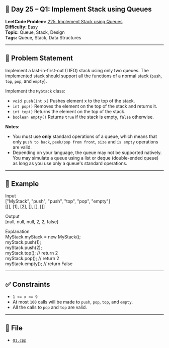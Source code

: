 ## 🧩 **Day 25 – Q1: Implement Stack using Queues**

**LeetCode Problem:** [225. Implement Stack using Queues](https://leetcode.com/problems/implement-stack-using-queues)  
**Difficulty:** Easy  
**Topic:** Queue, Stack, Design  
**Tags:** Queue, Stack, Data Structures

---

## 📄 Problem Statement

Implement a last-in-first-out (LIFO) stack using only two queues. The implemented stack should support all the functions of a normal stack (`push`, `top`, `pop`, and `empty`).

Implement the `MyStack` class:

- `void push(int x)` Pushes element x to the top of the stack.
- `int pop()` Removes the element on the top of the stack and returns it.
- `int top()` Returns the element on the top of the stack.
- `boolean empty()` Returns `true` if the stack is empty, `false` otherwise.

**Notes:**

- You must use **only** standard operations of a queue, which means that only `push to back`, `peek/pop from front`, `size` and `is empty` operations are valid.
- Depending on your language, the queue may not be supported natively. You may simulate a queue using a list or deque (double-ended queue) as long as you use only a queue's standard operations.

---

## 🧠 Example

Input  
["MyStack", "push", "push", "top", "pop", "empty"]  
[[], [1], [2], [], [], []]

Output  
[null, null, null, 2, 2, false]

Explanation  
MyStack myStack = new MyStack();  
myStack.push(1);  
myStack.push(2);  
myStack.top(); // return 2  
myStack.pop(); // return 2  
myStack.empty(); // return False

---

## ✅ Constraints

- `1 <= x <= 9`
- At most `100` calls will be made to `push`, `pop`, `top`, and `empty`.
- All the calls to `pop` and `top` are valid.

---

## 📁 File

- [`Q1.cpp`](./Q1.cpp)
